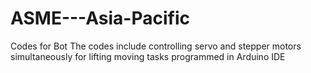 # ASME---Asia-Pacific
Codes for Bot
The codes include controlling servo and stepper motors simultaneously for lifting moving tasks programmed in Arduino IDE

